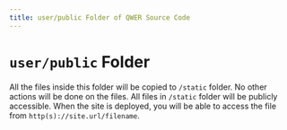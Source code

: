 ```yaml
---
title: user/public Folder of QWER Source Code
---
```


# `user/public` Folder

All the files inside this folder will be copied to `/static` folder. No other actions will be done on the files. All files in `/static` folder will be publicly accessible. When the site is deployed, you will be able to access the file from `http(s)://site.url/filename`.
